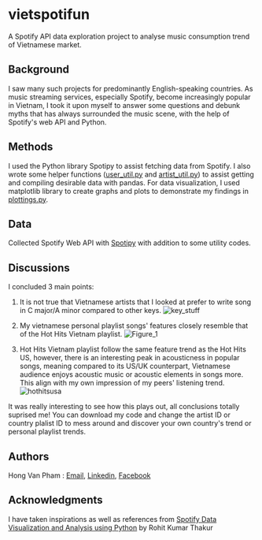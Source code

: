 # vietspotifun
A Spotify API data exploration project to analyse music consumption trend of Vietnamese market.

## Background
I saw many such projects for predominantly English-speaking countries. As music streaming services, especially Spotify, become increasingly popular in Vietnam, I took it upon myself to answer some questions and debunk myths that has always surrounded the music scene, with the help of Spotify's web API and Python. 

## Methods
I used the Python library Spotipy to assist fetching data from Spotify. I also wrote some helper functions ([user_util.py](https://github.com/malajvan/vietspotifun/blob/main/user_util.py) and [artist_util.py](https://github.com/malajvan/vietspotifun/blob/main/artist_util.py)) to assist getting and compiling desirable data with pandas. For data visualization, I used matplotlib library to create graphs and plots to demonstrate my findings in [plottings.py](https://github.com/malajvan/vietspotifun/blob/main/plottings.py).

## Data
Collected Spotify Web API with [Spotipy](https://spotipy.readthedocs.io/en/2.19.0/) with addition to some utility codes.

## Discussions
I concluded 3 main points:
1. It is not true that Vietnamese artists that I looked at prefer to write song in C major/A minor compared to other keys.
![key_stuff](https://user-images.githubusercontent.com/64571718/156438342-6a9e5cb9-f133-4a3f-99e7-7c66cb86b472.png)
2. My vietnamese personal playlist songs' features closely resemble that of the Hot Hits Vietnam playlist. 
![Figure_1](https://user-images.githubusercontent.com/64571718/156438220-2e97b5c2-7d5a-456c-81dd-bfe8295e4e72.png)

3. Hot Hits Vietnam playlist follow the same feature trend as the Hot Hits US, however, there is an interesting peak in acousticness in popular songs, meaning compared to its US/UK counterpart, Vietnamese audience enjoys acoustic music or acoustic elements in songs more. This align with my own impression of my peers' listening trend.
![hothitsusa](https://user-images.githubusercontent.com/64571718/156439085-8d9985fb-67e8-44c7-a050-4759ef3919fb.png)


It was really interesting to see how this plays out, all conclusions totally suprised me! You can download my code and change the artist ID or country plalist ID to mess around and discover your own country's trend or personal playlist trends. 

## Authors

Hong Van Pham :
[Email](mailto:vanhongpham01@gmail.com), [Linkedin](https://www.linkedin.com/in/vanhpham/), [Facebook](https://www.facebook.com/hiiamvan)


## Acknowledgments
I have taken inspirations as well as references from 
[Spotify Data Visualization and Analysis using Python](https://medium.com/geekculture/spotify-data-visualization-and-analysis-using-python-4af81c5531a7) by Rohit Kumar Thakur
